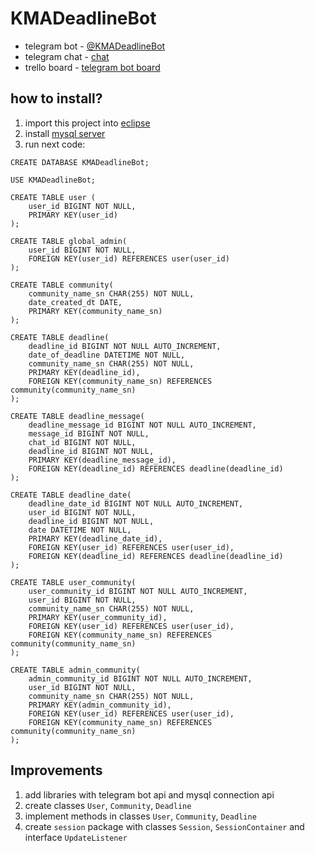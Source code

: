 # KMADeadlineBot
* telegram bot - [@KMADeadlineBot](https://t.me/KMADeadlineBot)
* telegram chat - [chat](https://t.me/joinchat/Ept6GE7IV8xdbFVbA9nEkQ)
* trello board - [telegram bot board](https://trello.com/b/WTZ2zEcV/deadlines-telegram-bot)

## how to install?
1. import this project into [eclipse](https://eclipse.org)
1. install [mysql server](https://mysql.com)
1. run next code:
```mysql
CREATE DATABASE KMADeadlineBot;

USE KMADeadlineBot;

CREATE TABLE user (
    user_id BIGINT NOT NULL,
    PRIMARY KEY(user_id)
);
    
CREATE TABLE global_admin(
    user_id BIGINT NOT NULL,
    FOREIGN KEY(user_id) REFERENCES user(user_id)
);

CREATE TABLE community(
    community_name_sn CHAR(255) NOT NULL,
    date_created_dt DATE,
    PRIMARY KEY(community_name_sn)
);
    
CREATE TABLE deadline(
    deadline_id BIGINT NOT NULL AUTO_INCREMENT,
    date_of_deadline DATETIME NOT NULL,
    community_name_sn CHAR(255) NOT NULL,
    PRIMARY KEY(deadline_id),
    FOREIGN KEY(community_name_sn) REFERENCES community(community_name_sn)
);
    
CREATE TABLE deadline_message(
    deadline_message_id BIGINT NOT NULL AUTO_INCREMENT,
    message_id BIGINT NOT NULL,
    chat_id BIGINT NOT NULL,
    deadline_id BIGINT NOT NULL,
    PRIMARY KEY(deadline_message_id),
    FOREIGN KEY(deadline_id) REFERENCES deadline(deadline_id)
);

CREATE TABLE deadline_date(
    deadline_date_id BIGINT NOT NULL AUTO_INCREMENT,
    user_id BIGINT NOT NULL,
    deadline_id BIGINT NOT NULL,
    date DATETIME NOT NULL,
    PRIMARY KEY(deadline_date_id),
    FOREIGN KEY(user_id) REFERENCES user(user_id),
    FOREIGN KEY(deadline_id) REFERENCES deadline(deadline_id)
);

CREATE TABLE user_community(
    user_community_id BIGINT NOT NULL AUTO_INCREMENT,
    user_id BIGINT NOT NULL,
    community_name_sn CHAR(255) NOT NULL,
    PRIMARY KEY(user_community_id),
    FOREIGN KEY(user_id) REFERENCES user(user_id),
    FOREIGN KEY(community_name_sn) REFERENCES community(community_name_sn)
);
    
CREATE TABLE admin_community(
    admin_community_id BIGINT NOT NULL AUTO_INCREMENT,
    user_id BIGINT NOT NULL,
    community_name_sn CHAR(255) NOT NULL,
    PRIMARY KEY(admin_community_id),
    FOREIGN KEY(user_id) REFERENCES user(user_id),
    FOREIGN KEY(community_name_sn) REFERENCES community(community_name_sn)
);
```

## Improvements
1. add libraries with telegram bot api and mysql connection api
1. create classes `User`, `Community`, `Deadline`
1. implement methods in classes `User`, `Community`, `Deadline`
1. create `session` package with classes `Session`, `SessionContainer` and interface `UpdateListener`
